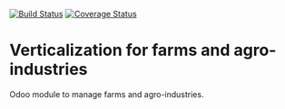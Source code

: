 [![Build Status](https://travis-ci.org/OCA/vertical-agriculture.svg?branch=13.0)](https://travis-ci.org/OCA/vertical-agriculture)
[![Coverage Status](https://coveralls.io/repos/OCA/vertical-agriculture/badge.png?branch=13.0)](https://coveralls.io/r/OCA/vertical-agriculture?branch=13.0)

# Verticalization for farms and agro-industries

Odoo module to manage farms and agro-industries.


